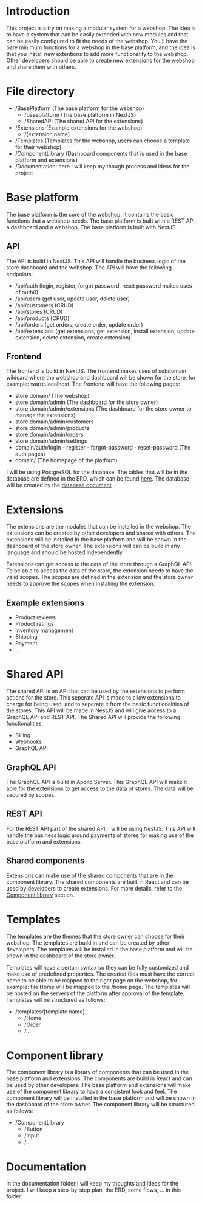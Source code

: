 # Introduction
This project is a try on making a modular system for a webshop. The idea is to have a system that can be easily extended with new modules and that can be easily configured to fit the needs of the webshop. You'll have the bare minimum functions for a webshop in the base platform, and the idea is that you install new extentions to add more functionality to the webshop. Other developers should be able to create new extensions for the webshop and share them with others.

# File directory
- /BasePlatform (The base platform for the webshop)
    - /baseplatform (The base platform in NextJS)
    - /SharedAPI (The shared API for the extensions)
- /Extensions (Example extensions for the webshop)
    - /[extension name]
- /Templates (Templates for the webshop, users can choose a template for their webshop)
- /ComponentLibrary (Dashboard components that is used in the base platform and extensions)
- /Documentation: here I will keep my though process and ideas for the project

# Base platform
The base platform is the core of the webshop. It contains the basic functions that a webshop needs. The base platform is built with a REST API, a dashboard and a webshop. The base platform is built with NextJS.

## API
The API is build in NextJS. This API will handle the business logic of the store dashboard and the webshop. The API will have the following endpoints:
- /api/auth (login, register, forgot password, reset password makes uses of auth0)
- /api/users (get user, update user, delete user)
- /api/customers (CRUD)
- /api/stores (CRUD)
- /api/products (CRUD)
- /api/orders (get orders, create order, update order)
- /api/extensions (get extensions, get extension, install extension, update extension, delete extension, create extension)

## Frontend
The frontend is build in NextJS. The frontend makes uses of subdomain wildcard where the webshop and dashboard will be shown for the store, for example: warre.localhost. The frontend will have the following pages:
- store.domain/ (The webshop)
- store.domain/admin (The dashboard for the store owner)
- store.domain/admin/extensions (The dashboard for the store owner to manage the extensions)
- store.domain/admin/customers
- store.domain/admin/products
- store.domain/admin/orders
- store.domain/admin/settings
- domain/auth/login - register - forgot-password - reset-password (The auth pages)
- domain/ (The homepage of the platform)

I will be using PostgreSQL for the database. The tables that will be in the database are defined in the ERD, which can be found [here](./Documentation/Blueprinting/ERD.png). The database will be created by the [database document](./BasePlatform/Database/InitalDb.sql)

# Extensions
The extensions are the modules that can be installed in the webshop. The extensions can be created by other developers and shared with others. The extensions will be installed in the base platform and will be shown in the dashboard of the store owner. The extensions will can be build in any language and should be hosted independently.

Extensions can get access to the data of the store through a GraphQL API. To be able to access the data of the store, the extension needs to have the valid scopes. The scopes are defined in the extension and the store owner needs to approve the scopes when installing the extension.

## Example extensions
- Product reviews
- Product ratings
- Inventory management
- Shipping
- Payment
- ...

# Shared API
The shared API is an API that can be used by the extensions to perform actions for the store. This seperate API is made to allow extensions to charge for being used, and to seperate it from the basic functionalities of the stores. This API will be made in NestJS and will give access to a GraphQL API and REST API. The Shared API will provide the following functionalities:
- Billing
- Webhooks
- GraphQL API

## GraphQL API
The GraphQL API is build in Apollo Server. This GraphQL API will make it able for the extensions to get access to the data of stores. The data will be secured by scopes.

## REST API
For the REST API part of the shared API, I will be using NestJS. This API will handle the business logic around payments of stores for making use of the base platform and extensions. 

## Shared components
Extensions can make use of the shared components that are in the component library. The shared components are built in React and can be used by developers to create extensions. For more details, refer to the [Component library](#component-library) section.

# Templates
The templates are the themes that the store owner can choose for their webshop. The templates are build in  and can be created by other developers. The templates will be installed in the base platform and will be shown in the dashboard of the store owner.

Templates will have a certain syntax so they can be fully customized and make use of predefined properties. The created files must have the correct name to be able to be mapped to the right page on the webshop, for example: file Home will be mapped to the /home page. The templates will be hosted on the servers of the platform after approval of the template. Templates will be structured as follows:
- /templates/[template name]
    - /Home
    - /Order
    - /...

# Component library
The component library is a library of components that can be used in the base platform and extensions. The components are build in React and can be used by other developers. The base platform and extensions will make use of the component library to have a consistent look and feel. The component library will be installed in the base platform and will be shown in the dashboard of the store owner. The component library will be structured as follows:
- /ComponentLibrary
    - /Button
    - /Input
    - /...

# Documentation
In the documentation folder I will keep my thoughts and ideas for the project. I will keep a step-by-step plan, the ERD, some flows, ... in this folder.
